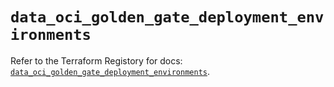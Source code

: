 # `data_oci_golden_gate_deployment_environments`

Refer to the Terraform Registory for docs: [`data_oci_golden_gate_deployment_environments`](https://registry.terraform.io/providers/oracle/oci/6.18.0/docs/data-sources/golden_gate_deployment_environments).
